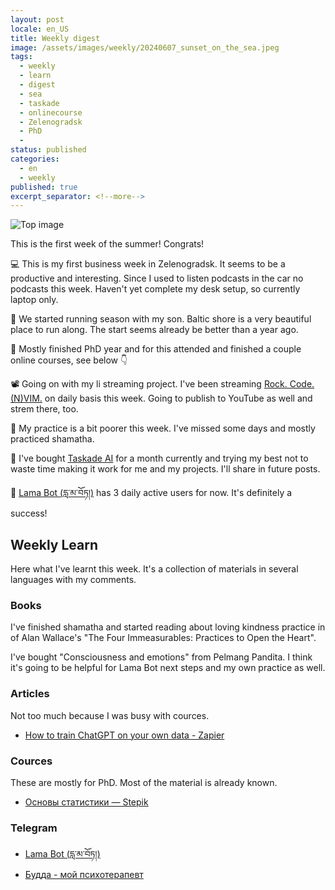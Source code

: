 ```yaml
---
layout: post
locale: en_US
title: Weekly digest
image: /assets/images/weekly/20240607_sunset_on_the_sea.jpeg
tags:
  - weekly
  - learn
  - digest
  - sea
  - taskade
  - onlinecourse
  - Zelenogradsk
  - PhD
  - 
status: published
categories:
  - en
  - weekly
published: true
excerpt_separator: <!--more-->
---
```

![Top image]({{page.image}})

This is the first week of the summer! Congrats!

💻 This is my first business week in Zelenogradsk. It seems to be a productive and interesting. Since I used to listen podcasts in the car no podcasts this week. Haven't yet complete my desk setup, so currently laptop only.

🏃 We started running season with my son. Baltic shore is a very beautiful place to run along. The start seems already be better than a year ago.

🔬 Mostly finished PhD year and for this attended and finished a couple online courses, see below 👇

📽️ Going on with my li streaming project. I've been streaming  [Rock. Code. (N)VIM.](https://www.twitch.tv/war1and) on daily basis this week. Going to publish to YouTube as well and strem there, too.

🪷 My practice is a bit poorer this week. I've missed some days and mostly practiced shamatha.

🤖 I've bought [Taskade AI](https://www.taskade.com/?via=t0hashvein) for a month currently and trying my best not to waste time making it work for me and my projects. I'll share in future posts.

 📿 [Lama Bot (དླ་མ་བོཏ།)](https://t.me/compassion_lama_bot) has 3 daily active users for now. It's definitely a success!

<!--more-->

## Weekly Learn
Here what I've learnt this week. It's a collection of materials  in several languages with my comments.

### Books
I've finished shamatha and started reading about loving kindness practice in of Alan Wallace's "The Four Immeasurables: Practices to Open the Heart".

I've bought "Consciousness and emotions" from Pelmang Pandita. I think it's going to be helpful for Lama Bot next steps and my own practice as well.

### Articles
Not too much because I was busy with cources.

- [How to train ChatGPT on your own data - Zapier](https://zapier.com/blog/how-to-train-chatgpt-on-your-own-data/?utm_source=Iterable&utm_medium=email&utm_campaign=itbl-gbl-pgv-ooc-blog_how_to_train_chatgpt_on_your_own_data_20240522-ctn)

### Cources
These are mostly for PhD. Most of the material is already known.

- [Основы статистики — Stepik](https://stepik.org/course/76)

### Telegram
-  [Lama Bot (དླ་མ་བོཏ།)](https://t.me/compassion_lama_bot)
-  [Будда - мой психотерапевт](https://t.me/Buddha_is_my_theropist_ru)
